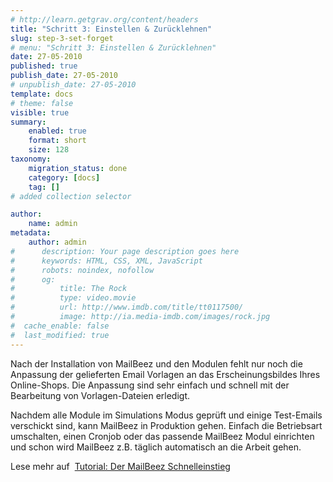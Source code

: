 ```yaml
---
# http://learn.getgrav.org/content/headers
title: "Schritt 3: Einstellen & Zurücklehnen"
slug: step-3-set-forget
# menu: "Schritt 3: Einstellen & Zurücklehnen"
date: 27-05-2010
published: true
publish_date: 27-05-2010
# unpublish_date: 27-05-2010
template: docs
# theme: false
visible: true
summary:
    enabled: true
    format: short
    size: 128
taxonomy:
    migration_status: done
    category: [docs]
    tag: []
# added collection selector

author:
    name: admin
metadata:
    author: admin
#      description: Your page description goes here
#      keywords: HTML, CSS, XML, JavaScript
#      robots: noindex, nofollow
#      og:
#          title: The Rock
#          type: video.movie
#          url: http://www.imdb.com/title/tt0117500/
#          image: http://ia.media-imdb.com/images/rock.jpg
#  cache_enable: false
#  last_modified: true
---
```



Nach der Installation von MailBeez und den Modulen fehlt nur noch die Anpassung der gelieferten Email Vorlagen an das Erscheinungsbildes Ihres Online-Shops. Die Anpassung sind sehr einfach und schnell mit der Bearbeitung von Vorlagen-Dateien erledigt.

Nachdem alle Module im Simulations Modus geprüft und einige Test-Emails verschickt sind, kann MailBeez in Produktion gehen. Einfach die Betriebsart umschalten, einen Cronjob oder das passende MailBeez Modul einrichten und schon wird MailBeez z.B. täglich automatisch an die Arbeit gehen.

Lese mehr auf  [Tutorial: Der MailBeez Schnelleinstieg](/documentation/tutorials/guide-to-getting-started/)
